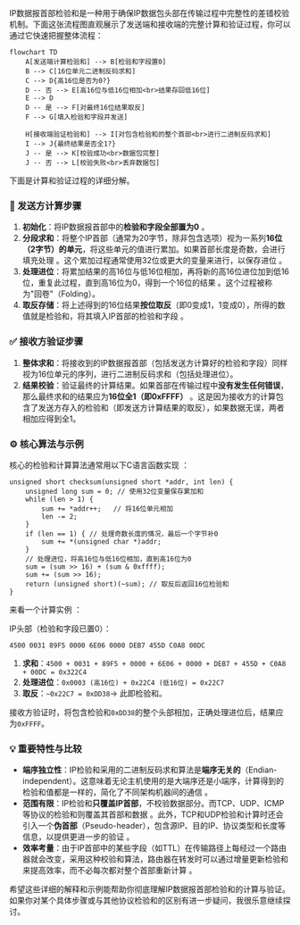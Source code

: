 IP数据报首部检验和是一种用于确保IP数据包头部在传输过程中完整性的差错校验机制。下面这张流程图直观展示了发送端和接收端的完整计算和验证过程，你可以通过它快速把握整体流程：

```
flowchart TD
    A[发送端计算检验和] --> B[检验和字段置0]
    B --> C[16位单元二进制反码求和]
    C --> D{高16位是否为0?}
    D -- 否 --> E[高16位与低16位相加<br>结果存回低16位]
    E --> D
    D -- 是 --> F[对最终16位结果取反]
    F --> G[填入检验和字段并发送]
    
    H[接收端验证检验和] --> I[对包含检验和的整个首部<br>进行二进制反码求和]
    I --> J{最终结果是否全1?}
    J -- 是 --> K[校验成功<br>数据包完整]
    J -- 否 --> L[校验失败<br>丢弃数据包]
```

下面是计算和验证过程的详细分解。

### 🔢 发送方计算步骤

1. **初始化**：将IP数据报首部中的**检验和字段全部置为0** 。
2. **分段求和**：将整个IP首部（通常为20字节，除非包含选项）视为一系列**16位（2字节）的单元**，将这些单元的值进行累加。如果首部长度是奇数，会进行填充处理 。这个累加过程通常使用32位或更大的变量来进行，以保存进位 。
3. **处理进位**：将累加结果的高16位与低16位相加，再将新的高16位进位加到低16位，重复此过程，直到高16位为0，得到一个16位的结果 。这个过程被称为"回卷"（Folding）。
4. **取反存储**：将上述得到的16位结果**按位取反**（即0变成1，1变成0），所得的数值就是检验和，将其填入IP首部的检验和字段 。

### ✅ 接收方验证步骤

1. **整体求和**：将接收到的IP数据报首部（包括发送方计算好的检验和字段）同样视为16位单元的序列，进行二进制反码求和（包括处理进位）。
2. **结果校验**：验证最终的计算结果。如果首部在传输过程中**没有发生任何错误**，那么最终求和的结果应为**16位全1（即0xFFFF）** 。这是因为接收方的计算包含了发送方存入的检验和（即发送方计算结果的取反），如果数据无误，两者相加应得到全1。

### ⚙️ 核心算法与示例

核心的检验和计算算法通常用以下C语言函数实现 ：

```
unsigned short checksum(unsigned short *addr, int len) {
    unsigned long sum = 0; // 使用32位变量保存累加和
    while (len > 1) {
        sum += *addr++;   // 将16位单元相加
        len -= 2;
    }
    if (len == 1) { // 处理奇数长度的情况，最后一个字节补0
        sum += *(unsigned char *)addr;
    }
    // 处理进位，将高16位与低16位相加，直到高16位为0
    sum = (sum >> 16) + (sum & 0xffff);
    sum += (sum >> 16);
    return (unsigned short)(~sum); // 取反后返回16位检验和
}
```

来看一个计算实例 ：

IP头部（检验和字段已置0）：

```
4500 0031 89F5 0000 6E06 0000 DEB7 455D C0A8 00DC
```

1. **求和**：`4500 + 0031 + 89F5 + 0000 + 6E06 + 0000 + DEB7 + 455D + C0A8 + 00DC = 0x322C4`
2. **处理进位**：`0x0003 (高16位) + 0x22C4 (低16位) = 0x22C7`
3. **取反**：`~0x22C7 = 0xDD38`→ 此即检验和。

接收方验证时，将包含检验和`0xDD38`的整个头部相加，正确处理进位后，结果应为`0xFFFF`。

### 💡 重要特性与比较

- **端序独立性**：IP检验和采用的二进制反码求和算法是**端序无关的**（Endian-independent）。这意味着无论主机使用的是大端序还是小端序，计算得到的检验和值都是一样的，简化了不同架构机器间的通信 。
- **范围有限**：IP检验和**只覆盖IP首部**，不校验数据部分。而TCP、UDP、ICMP等协议的检验和则覆盖其首部和数据 。此外，TCP和UDP检验和计算时还会引入一个**伪首部**（Pseudo-header），包含源IP、目的IP、协议类型和长度等信息，以提供更进一步的验证 。
- **效率考量**：由于IP首部中的某些字段（如TTL）在传输路径上每经过一个路由器就会改变，采用这种校验和算法，路由器在转发时可以通过增量更新检验和来提高效率，而不必每次都对整个首部重新计算 。

希望这些详细的解释和示例能帮助你彻底理解IP数据报首部检验和的计算与验证。如果你对某个具体步骤或与其他协议检验和的区别有进一步疑问，我很乐意继续探讨。